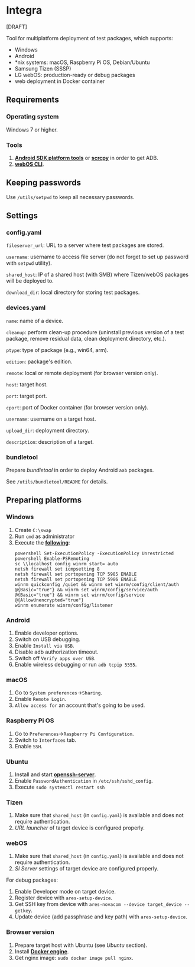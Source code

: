 # Integra
[DRAFT]

Tool for multiplatform deployment of test packages, which supports:
- Windows
- Android
- *nix systems: macOS, Raspberry Pi OS, Debian/Ubuntu
- Samsung Tizen (SSSP)
- LG webOS: production-ready or debug packages
- web deployment in Docker container


## Requirements

### Operating system

Windows 7 or higher.

### Tools

1. [**Android SDK platform tools**](https://developer.android.com/tools/releases/platform-tools) or [**scrcpy**](https://github.com/Genymobile/scrcpy) in order to get ADB.
2. [**webOS CLI**](https://webostv.developer.lge.com/develop/tools/cli-installation).


## Keeping passwords

Use ``/utils/setpwd`` to keep all necessary passwords.


## Settings

### config.yaml

``fileserver_url``: URL to a server where test packages are stored.

``username``: username to access file server (do not forget to set up password 
with ``setpwd`` utility).

``shared_host``: IP of a shared host (with SMB) where Tizen/webOS packages 
will be deployed to.

``download_dir``: local directory for storing test packages.

### devices.yaml

``name``: name of a device.

``cleanup``: perform clean-up procedure (uninstall previous version of a test 
package, remove residual data, clean deployment directory, etc.).

``ptype``: type of package (e.g., win64, arm).

``edition``: package's edition.

``remote``: local or remote deployment (for browser version only).

``host``: target host.

``port``: target port.

``cport``: port of Docker container (for browser version only).

``username``: username on a target host.

``upload_dir``: deployment directory.

``description``: description of a target.

### bundletool

Prepare _bundletool_ in order to deploy Android ``aab`` packages.

See ``/utils/bundletool/README`` for details.


## Preparing platforms

### Windows

1. Create ``C:\swap``
2. Run ``cmd`` as administrator
3. Execute the [**following**](https://ru.stackoverflow.com/questions/949887/%d0%91%d1%8b%d1%81%d1%82%d1%80%d0%be%d0%b5-%d1%80%d0%b0%d0%b7%d0%b2%d0%b5%d1%80%d1%82%d1%8b%d0%b2%d0%b0%d0%bd%d0%b8%d0%b5-ansible-%d0%bd%d0%b0-windows-%d1%85%d0%be%d1%81%d1%82%d0%b0%d1%85/949971#949971):
   ```
   powershell Set-ExecutionPolicy -ExecutionPolicy Unrestricted
   powershell Enable-PSRemoting
   sc \\localhost config winrm start= auto
   netsh firewall set icmpsetting 8
   netsh firewall set portopening TCP 5985 ENABLE
   netsh firewall set portopening TCP 5986 ENABLE
   winrm quickconfig /quiet && winrm set winrm/config/client/auth @{Basic="true"} && winrm set winrm/config/service/auth @{Basic="true"} && winrm set winrm/config/service @{AllowUnencrypted="true"}
   winrm enumerate winrm/config/listener
   ```
   
### Android

1. Enable developer options.
2. Switch on USB debugging.
3. Enable ``Install via USB``.
4. Disable adb authorization timeout.
5. Switch off ```Verify apps over USB```.
6. Enable wireless debugging or run ``adb tcpip 5555``.

### macOS

1. Go to ``System preferences``->``Sharing``.
2. Enable ``Remote Login``.
3. ``Allow access for`` an account that's going to be used.

### Raspberry Pi OS

1. Go to ``Preferences``->``Raspberry Pi Configuration``.
2. Switch to ``Interfaces`` tab.
3. Enable ``SSH``.

### Ubuntu

1. Install and start 
[**openssh-server**](https://ubuntu.com/server/docs/service-openssh).
2. Enable ``PasswordAuthentication`` in ``/etc/ssh/sshd_config``.
3. Execute ``sudo systemctl restart ssh``

### Tizen

1. Make sure that ``shared_host`` (in ``config.yaml``) is available and does
not require authentication.
2. _URL launcher_ of target device is configured properly.

### webOS

1. Make sure that ``shared_host`` (in ``config.yaml``) is available and does
not require authentication.
2. _SI Server_ settings of target device are configured properly.

For debug packages:
1. Enable Developer mode on target device.
2. Register device with ``ares-setup-device``.
3. Get SSH key from device
with ``ares-novacom --device target_device --getkey``.
4. Update device (add passphrase and key path) with ``ares-setup-device``. 

### Browser version

1. Prepare target host with Ubuntu (see _Ubuntu_ section).
2. Install [**Docker engine**](https://docs.docker.com/engine/install/ubuntu/).
3. Get nginx image: ``sudo docker image pull nginx``.

